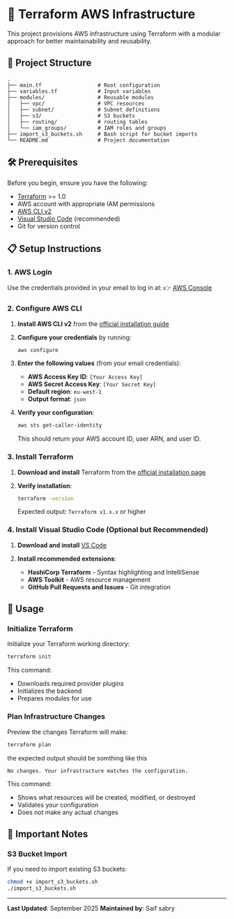 # 🚀 Terraform AWS Infrastructure

This project provisions AWS infrastructure using Terraform with a modular approach for better maintainability and reusability.

## 📂 Project Structure

```
.
├── main.tf                  # Root configuration
├── variables.tf             # Input variables
├── modules/                 # Reusable modules
│   ├── vpc/                 # VPC resources
│   ├── subnet/              # Subnet definitions
│   ├── s3/                  # S3 buckets
│   ├── routing/             # routing tables
│   └── iam_groups/          # IAM roles and groups
├── import_s3_buckets.sh     # Bash script for bucket imports
└── README.md                # Project documentation
```

## 🛠️ Prerequisites

Before you begin, ensure you have the following:

- [Terraform](https://developer.hashicorp.com/terraform/downloads) >= 1.0
- AWS account with appropriate IAM permissions
- [AWS CLI v2](https://docs.aws.amazon.com/cli/latest/userguide/getting-started-install.html)
- [Visual Studio Code](https://code.visualstudio.com/) (recommended)
- Git for version control

## 📋 Setup Instructions

### 1. AWS Login

Use the credentials provided in your email to log in at:
👉 [AWS Console](https://console.aws.amazon.com/)

### 2. Configure AWS CLI

1. **Install AWS CLI v2** from the [official installation guide](https://docs.aws.amazon.com/cli/latest/userguide/getting-started-install.html)

2. **Configure your credentials** by running:
   ```bash
   aws configure
   ```

3. **Enter the following values** (from your email credentials):
   - **AWS Access Key ID**: `[Your Access Key]`
   - **AWS Secret Access Key**: `[Your Secret Key]`
   - **Default region**: `eu-west-1`
   - **Output format**: `json`

4. **Verify your configuration**:
   ```bash
   aws sts get-caller-identity
   ```
   
   This should return your AWS account ID, user ARN, and user ID.

### 3. Install Terraform

1. **Download and install** Terraform from the [official installation page](https://developer.hashicorp.com/terraform/install)

2. **Verify installation**:
   ```bash
   terraform -version
   ```
   
   Expected output: `Terraform v1.x.x` or higher

### 4. Install Visual Studio Code (Optional but Recommended)

1. **Download and install** [VS Code](https://code.visualstudio.com/)

2. **Install recommended extensions**:
   - **HashiCorp Terraform** - Syntax highlighting and IntelliSense
   - **AWS Toolkit** - AWS resource management
   - **GitHub Pull Requests and Issues** - Git integration

## 🚀 Usage

### Initialize Terraform

Initialize your Terraform working directory:

```bash
terraform init
```

This command:
- Downloads required provider plugins
- Initializes the backend
- Prepares modules for use

### Plan Infrastructure Changes

Preview the changes Terraform will make:

```bash
terraform plan
```

the expected output should be somthing like this
```
No changes. Your infrastructure matches the configuration.
```

This command:
- Shows what resources will be created, modified, or destroyed
- Validates your configuration
- Does not make any actual changes

## 📝 Important Notes

### S3 Bucket Import

If you need to import existing S3 buckets:

```bash
chmod +x import_s3_buckets.sh
./import_s3_buckets.sh
```


---

**Last Updated**: September 2025
**Maintained by**: Saif sabry
